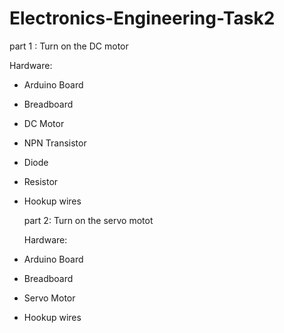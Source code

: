 # Electronics-Engineering-Task2
part 1 :
Turn on the DC motor 

Hardware:
- Arduino Board
- Breadboard
- DC Motor
- NPN Transistor
- Diode
- Resistor
- Hookup wires

  part 2:
  Turn on the servo motot

  Hardware:
- Arduino Board
- Breadboard
- Servo Motor
- Hookup wires
